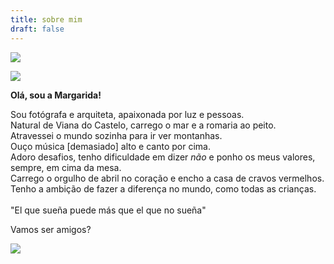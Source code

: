 ```yaml
---
title: sobre mim
draft: false
---
```

![](/images/uploads/4q8a1910-copy.webp)

![](/images/uploads/4q8a2311-copy.webp)


<section class="section-top-aligned">

**Olá, sou a Margarida!**

Sou fotógrafa e arquiteta, apaixonada por luz e pessoas.\
Natural de Viana do Castelo, carrego o mar e a romaria ao peito.\
Atravessei o mundo sozinha para ir ver montanhas.\
Ouço música \[demasiado] alto e canto por cima.\
Adoro desafios, tenho dificuldade em dizer *não* e ponho os meus valores, sempre, em cima da mesa.\
Carrego o orgulho de abril no coração e encho a casa de cravos vermelhos.\
Tenho a ambição de fazer a diferença no mundo, como todas as crianças.\
\
"El que sueña puede más que el que no sueña"
</section>


<section class="section-bottom-aligned">

Vamos ser amigos?
</section>

![](/images/uploads/4q8a2500.jpg)
